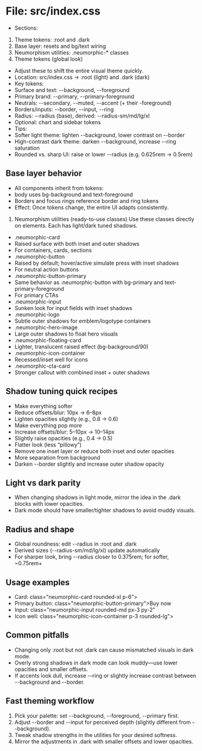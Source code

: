 # File: src/index.css

- Sections:

1. Theme tokens: :root and .dark
2. Base layer: resets and bg/text wiring
3. Neumorphism utilities: .neumorphic-\* classes
4. Theme tokens (global look)

- Adjust these to shift the entire visual theme quickly.
- Location: src/index.css → :root (light) and .dark (dark)
- Key tokens:
- Surface and text: --background, --foreground
- Primary brand: --primary, --primary-foreground
- Neutrals: --secondary, --muted, --accent (+ their -foreground)
- Borders/inputs: --border, --input, --ring
- Radius: --radius (base), derived: --radius-sm/md/lg/xl
- Optional: chart and sidebar tokens
- Tips:
- Softer light theme: lighten --background, lower contrast on --border
- High-contrast dark theme: darken --background, increase --ring saturation
- Rounded vs. sharp UI: raise or lower --radius (e.g. 0.625rem → 0.5rem)

## Base layer behavior

- All components inherit from tokens:
- body uses bg-background and text-foreground
- Borders and focus rings reference border and ring tokens
- Effect: Once tokens change, the entire UI adapts consistently.

1. Neumorphism utilities (ready-to-use classes)
   Use these classes directly on elements. Each has light/dark tuned shadows.

- .neumorphic-card
- Raised surface with both inset and outer shadows
- For containers, cards, sections
- .neumorphic-button
- Raised by default; hover/active simulate press with inset shadows
- For neutral action buttons
- .neumorphic-button-primary
- Same behavior as .neumorphic-button with bg-primary and text-primary-foreground
- For primary CTAs
- .neumorphic-input
- Sunken look for input fields with inset shadows
- .neumorphic-logo
- Subtle outer shadows for emblem/logotype containers
- .neumorphic-hero-image
- Large outer shadows to float hero visuals
- .neumorphic-floating-card
- Lighter, translucent raised effect (bg-background/90)
- .neumorphic-icon-container
- Recessed/inset well for icons
- .neumorphic-cta-card
- Stronger callout with combined inset + outer shadows

## Shadow tuning quick recipes

- Make everything softer
- Reduce offsets/blur: 10px → 6–8px
- Lighten opacities slightly (e.g., 0.8 → 0.6)
- Make everything pop more
- Increase offsets/blur: 5–10px → 10–14px
- Slightly raise opacities (e.g., 0.4 → 0.5)
- Flatter look (less “pillowy”)
- Remove one inset layer or reduce both inset and outer opacities
- More separation from background
- Darken --border slightly and increase outer shadow opacity

## Light vs dark parity

- When changing shadows in light mode, mirror the idea in the .dark blocks with lower opacities.
- Dark mode should have smaller/tighter shadows to avoid muddy visuals.

## Radius and shape

- Global roundness: edit --radius in :root and .dark
- Derived sizes (--radius-sm/md/lg/xl) update automatically
- For sharper look, bring --radius closer to 0.375rem; for softer, ~0.75rem+

## Usage examples

- Card: class="neumorphic-card rounded-xl p-6">
- Primary button: class="neumorphic-button-primary">Buy now
- Input: class="neumorphic-input rounded-md px-3 py-2"
- Icon well: class="neumorphic-icon-container p-3 rounded-lg">

## Common pitfalls

- Changing only :root but not .dark can cause mismatched visuals in dark mode.
- Overly strong shadows in dark mode can look muddy—use lower opacities and smaller offsets.
- If accents look dull, increase --ring or slightly increase contrast between --background and --border.

## Fast theming workflow

1. Pick your palette: set --background, --foreground, --primary first.
2. Adjust --border and --input for perceived depth (slightly different from --background).
3. Tweak shadow strengths in the utilities for your desired softness.
4. Mirror the adjustments in .dark with smaller offsets and lower opacities.
